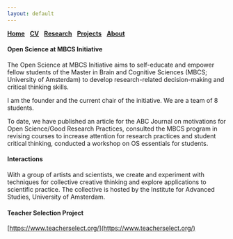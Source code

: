 ```yaml
---
layout: default
---
```


[__Home__](./) &nbsp; [__CV__](./cv.md) &nbsp; [__Research__](./research.md) &nbsp; [__Projects__](./projects.md) &nbsp; [__About__](./about.md)

#### Open Science at MBCS Initiative

The Open Science at MBCS Initiative aims to self-educate and empower fellow students of the Master in Brain and Cognitive Sciences (MBCS; University of Amsterdam) to develop research-related decision-making and critical thinking skills. 

I am the founder and the current chair of the initiative. We are a team of 8 students.

To date, we have published an article for the ABC Journal on motivations for Open Science/Good Research Practices, consulted the MBCS program in revising courses to increase attention for research practices and student critical thinking, conducted a workshop on OS essentials for students.

#### Interactions

With a group of artists and scientists, we create and experiment with techniques for collective creative thinking and explore applications to scientific practice. The collective is hosted by the Institute for Advanced Studies, University of Amsterdam.

#### Teacher Selection Project

[https://www.teacherselect.org/](https://www.teacherselect.org/)
